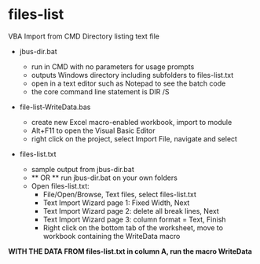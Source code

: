 # files-list
VBA Import from CMD Directory listing text file

- jbus-dir.bat
  - run in CMD with no parameters for usage prompts
  - outputs Windows directory including subfolders to files-list.txt
  - open in a text editor such as Notepad to see the batch code
  - the core command line statement is DIR /S

- file-list-WriteData.bas
  - create new Excel macro-enabled workbook, import to module
  - Alt+F11 to open the Visual Basic Editor
  - right click on the project, select Import File, navigate and select

- files-list.txt
  - sample output from jbus-dir.bat
  - ** OR ** run jbus-dir.bat on your own folders
  - Open files-list.txt:
    - File/Open/Browse, Text files, select files-list.txt
    - Text Import Wizard page 1: Fixed Width, Next
    - Text Import Wizard page 2: delete all break lines, Next
    - Text Import Wizard page 3: column format = Text, Finish
    - Right click on the bottom tab of the worksheet, move to workbook containing the WriteData macro

**WITH THE DATA FROM files-list.txt in column A, run the macro WriteData**